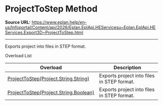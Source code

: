 # ProjectToStep Method

**Source URL:** https://www.eplan.help/en-us/Infoportal/Content/api/2026/Eplan.EplApi.HEServicesu~Eplan.EplApi.HEServices.Export3D~ProjectToStep.html

---

Exports project into files in STEP format.

Overload List

| Overload | Description |
| --- | --- |
| [ProjectToStep(Project,String,String)](Eplan.EplApi.HEServicesu~Eplan.EplApi.HEServices.Export3D~ProjectToStep(Project,String,String).html) | Exports project into files in STEP format. |
| [ProjectToStep(Project,String,Boolean)](Eplan.EplApi.HEServicesu~Eplan.EplApi.HEServices.Export3D~ProjectToStep(Project,String,Boolean).html) | Exports project into files in STEP format. |

